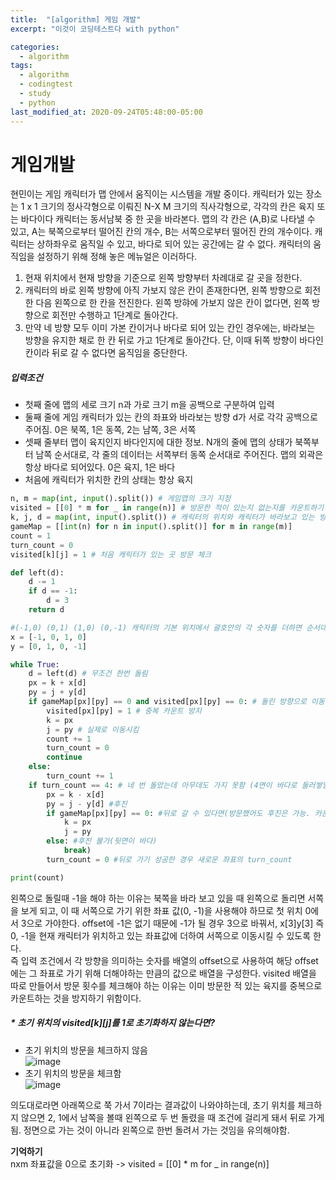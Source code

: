 ```yaml
---
title:  "[algorithm] 게임 개발"
excerpt: "이것이 코딩테스트다 with python"

categories:
  - algorithm
tags:
  - algorithm
  - codingtest
  - study
  - python
last_modified_at: 2020-09-24T05:48:00-05:00
---
```


# 게임개발
현민이는 게임 캐릭터가 맵 안에서 움직이는 시스템을 개발 중이다. 캐릭터가 있는 장소는 1 x 1 크기의 정사각형으로 이뤄진 N-X M 크기의 직사각형으로, 각각의 칸은 육지 또는 바다이다 캐릭터는 동서남북 중 한 곳을 바라본다.
맵의 각 칸은 (A,B)로 나타낼 수 있고, A는 북쪽으로부터 떨어진 칸의 개수, B는 서쪽으로부터 떨어진 칸의 개수이다. 캐릭터는 상하좌우로 움직일 수 있고, 바다로 되어 있는 공간에는 갈 수 없다. 캐릭터의 움직임을 설정하기 위해 정해 놓은 메뉴얼은 이러하다.
1. 현재 위치에서 현재 방향을 기준으로 왼쪽 방향부터 차례대로 갈 곳을 정한다.
2. 캐릭터의 바로 왼쪽 방향에 아직 가보지 않은 칸이 존재한다면, 왼쪽 방향으로 회전한 다음 왼쪽으로 한 칸을 전진한다. 왼쪽 방햐에 가보지 않은 칸이 없다면, 왼쪽 방향으로 회전만 수행하고 1단계로 돌아간다.
3. 만약 네 방향 모두 이미 가본 칸이거나 바다로 되어 있는 칸인 경우에는, 바라보는 방향을 유지한 채로 한 칸 뒤로 가고 1단계로 돌아간다. 단, 이때 뒤쪽 방향이 바다인 칸이라 뒤로 갈 수 없다면 움직임을 중단한다.

##### 입력조건
* 첫째 줄에 맵의 세로 크기 n과 가로 크기 m을 공백으로 구분하여 입력
* 둘째 줄에 게임 캐릭터가 있는 칸의 좌표와 바라보는 방향 d가 서로 각각 공백으로 주어짐. 0은 북쪽, 1은 동쪽, 2는 남쪽, 3은 서쪽
* 셋째 줄부터 맵이 육지인지 바다인지에 대한 정보. N개의 줄에 맵의 상태가 북쪽부터 남쪽 순서대로, 각 줄의 데이터는 서쪽부터 동쪽 순서대로 주어진다. 맵의 외곽은 항상 바다로 되어있다. 0은 육지, 1은 바다
* 처음에 캐릭터가 위치한 칸의 상태는 항상 육지

~~~python
n, m = map(int, input().split()) # 게임맵의 크기 지정
visited = [[0] * m for _ in range(n)] # 방문한 적이 있는지 없는지를 카운트하기 위해 게임맵의 크기만큼 0으로 초기화
k, j, d = map(int, input().split()) # 캐릭터의 위치와 캐릭터가 바라보고 있는 방향
gameMap = [[int(n) for n in input().split()] for m in range(m)]
count = 1
turn_count = 0
visited[k][j] = 1 # 처음 캐릭터가 있는 곳 방문 체크

def left(d):
    d -= 1
    if d == -1:
        d = 3
    return d

#(-1,0) (0,1) (1,0) (0,-1) 캐릭터의 기본 위치에서 괄호안의 각 숫자를 더하면 순서대로 북/동/남/서 로 이동함 (왼쪽으로 이동)
x = [-1, 0, 1, 0]
y = [0, 1, 0, -1]

while True:
    d = left(d) # 무조건 한번 돌림
    px = k + x[d]
    py = j + y[d]
    if gameMap[px][py] == 0 and visited[px][py] == 0: # 돌린 방향으로 이동했을때 0이고, 한번도 방문한 적이 없다면
        visited[px][py] = 1 # 중복 카운트 방지
        k = px
        j = py # 실제로 이동시킴
        count += 1
        turn_count = 0
        continue
    else:
        turn_count += 1
    if turn_count == 4: # 네 번 돌았는데 아무데도 가지 못함 (4면이 바다로 둘러쌓임)
        px = k - x[d]
        py = j - y[d] #후진
        if gameMap[px][py] == 0: #뒤로 갈 수 있다면(방문했어도 후진은 가능. 카운트 안하면 됨.)
            k = px
            j = py
        else: #후진 불가(뒷면이 바다)
            break)
        turn_count = 0 #뒤로 가기 성공한 경우 새로운 좌표의 turn_count

print(count)
~~~


왼쪽으로 돌릴때 -1을 해야 하는 이유는 북쪽을 바라 보고 있을 때 왼쪽으로 돌리면 서쪽을 보게 되고, 이 때 서쪽으로 가기 위한 좌표 값(0, -1)을 사용해야 하므로 첫 위치 0에서 3으로 가야한다. offset에 -1은 없기 때문에 -1가 될 경우 3으로 바꿔서, x[3]y[3] 즉 0, -1을 현재 캐릭터가 위치하고 있는 좌표값에 더하여 서쪽으로 이동시킬 수 있도록 한다.  
즉 입력 조건에서 각 방향을 의미하는 숫자를 배열의 offset으로 사용하여 해당 offset에는 그 좌표로 가기 위해 더해야하는 만큼의 값으로 배열을 구성한다.
visited 배열을 따로 만들어서 방문 횟수를 체크해야 하는 이유는 이미 방문한 적 있는 육지를 중복으로 카운트하는 것을 방지하기 위함이다.  

##### * 초기 위치의 visited[k][j]를 1로 초기화하지 않는다면?

* 초기 위치의 방문을 체크하지 않음  
![image](https://user-images.githubusercontent.com/69361613/94107607-ce5db600-fe78-11ea-9171-0fd608b0d357.png)
* 초기 위치의 방문을 체크함  
![image](https://user-images.githubusercontent.com/69361613/94107697-f5b48300-fe78-11ea-84da-6c6cc319e6b1.png)

의도대로라면 아래쪽으로 쭉 가서 7이라는 결과값이 나와야하는데, 초기 위치를 체크하지 않으면 2, 1에서 남쪽을 볼때 왼쪽으로 두 번 돌렸을 때 조건에 걸리게 돼서 뒤로 가게 됨.
정면으로 가는 것이 아니라 왼쪽으로 한번 돌려서 가는 것임을 유의해야함.

**기억하기**  
nxm 좌표값을 0으로 초기화 -> visited = [[0] * m for _ in range(n)]

